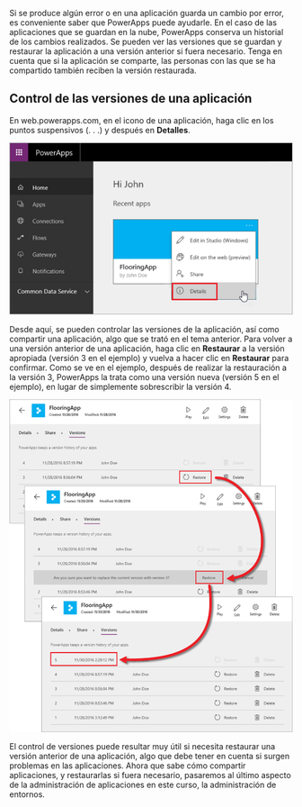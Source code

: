 Si se produce algún error o en una aplicación guarda un cambio por error, es conveniente saber que PowerApps puede ayudarle. En el caso de las aplicaciones que se guardan en la nube, PowerApps conserva un historial de los cambios realizados. Se pueden ver las versiones que se guardan y restaurar la aplicación a una versión anterior si fuera necesario. Tenga en cuenta que si la aplicación se comparte, las personas con las que se ha compartido también reciben la versión restaurada.

## <a name="how-to-version-an-app"></a>Control de las versiones de una aplicación
En web.powerapps.com, en el icono de una aplicación, haga clic en los puntos suspensivos (. . .) y después en **Detalles**.

![Haga clic en los detalles para acceder a la versión de la aplicación](./media/learning-manage-version-apps/details.png)

Desde aquí, se pueden controlar las versiones de la aplicación, así como compartir una aplicación, algo que se trató en el tema anterior. Para volver a una versión anterior de una aplicación, haga clic en **Restaurar** a la versión apropiada (versión 3 en el ejemplo) y vuelva a hacer clic en **Restaurar** para confirmar. Como se ve en el ejemplo, después de realizar la restauración a la versión 3, PowerApps la trata como una versión nueva (versión 5 en el ejemplo), en lugar de simplemente sobrescribir la versión 4.

![Revertir a una versión anterior de la aplicación](./media/learning-manage-version-apps/version.png)

El control de versiones puede resultar muy útil si necesita restaurar una versión anterior de una aplicación, algo que debe tener en cuenta si surgen problemas en las aplicaciones. Ahora que sabe cómo compartir aplicaciones, y restaurarlas si fuera necesario, pasaremos al último aspecto de la administración de aplicaciones en este curso, la administración de entornos.

